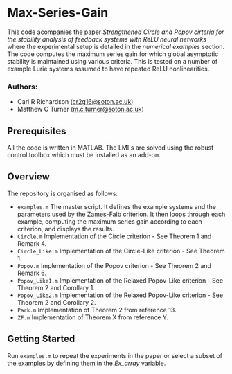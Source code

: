# Max-Series-Gain
This code acompanies the paper *Strengthened Circle and Popov cirteria for the stability analysis of feedback systems with ReLU neural networks* where the experimental setup is detailed in the *numerical examples* section. The code computes the maximum series gain for which global asymptotic stability is maintained using various criteria. This is tested on a number of example Lurie systems assumed to have repeated ReLU nonlinearities.  

### Authors:
* Carl R Richardson (cr2g16@soton.ac.uk)
* Matthew C Turner (m.c.turner@soton.ac.uk)

## Prerequisites
All the code is written in MATLAB. The LMI's are solved using the robust control toolbox which must be installed as an add-on.

## Overview
The repository is organised as follows:
- `examples.m` The master script. It defines the example systems and the parameters used by the Zames-Falb criterion. It then loops through each example, computing the maximum series gain according to each criterion,  and displays the results.
- `Circle.m` Implementation of the Circle criterion - See Theorem 1 and Remark 4.
- `Circle_Like.m` Implementation of the Circle-Like criterion - See Theorem 1.
- `Popov.m` Implementation of the Popov criterion - See Theorem 2 and Remark 6.
- `Popov_Like1.m` Implementation of the Relaxed Popov-Like criterion - See Theorem 2 and Corollary 1.
- `Popov_Like2.m` Implementation of the Relaxed Popov-Like criterion - See Theorem 2 and Corollary 2.
- `Park.m` Implementation of Theorem 2 from reference 13.
- `ZF.m` Implementation of Theorem X from reference Y.

## Getting Started
Run `examples.m` to repeat the experiments in the paper or select a subset of the examples by defining them in the *Ex_array* variable.  
